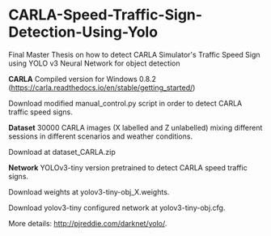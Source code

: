 # CARLA-Speed-Traffic-Sign-Detection-Using-Yolo
Final Master Thesis on how to detect CARLA Simulator's Traffic Speed Sign using YOLO v3 Neural Network for object detection

**CARLA**
Compiled version for Windows 0.8.2 (https://carla.readthedocs.io/en/stable/getting_started/)

Download modified manual_control.py script in order to detect CARLA traffic speed signs.

**Dataset**
30000 CARLA images (X labelled and Z unlabelled) mixing different sessions in different scenarios and weather conditions. 

Download at dataset_CARLA.zip

**Network**
YOLOv3-tiny version pretrained to detect CARLA speed traffic signs.

Download weights at yolov3-tiny-obj_X.weights.

Download yolov3-tiny configured network at yolov3-tiny-obj.cfg.

More details: http://pjreddie.com/darknet/yolo/.
